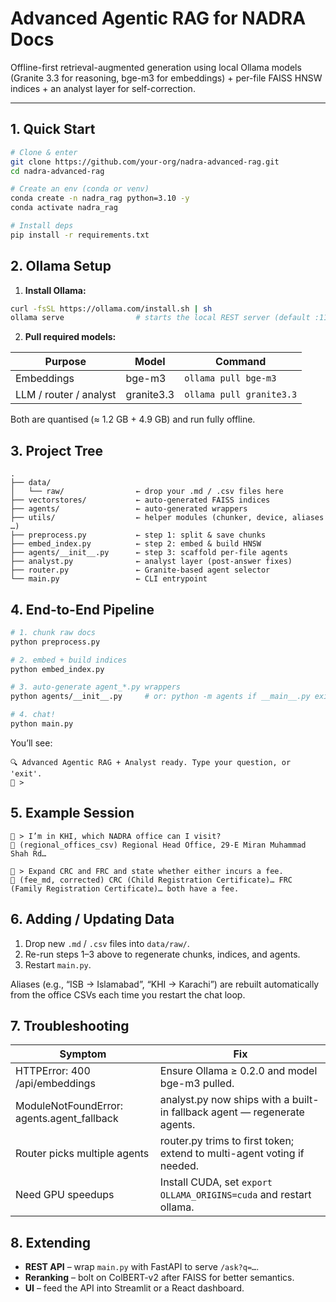 # Advanced Agentic RAG for NADRA Docs

Offline-first retrieval-augmented generation using local Ollama models
(Granite 3.3 for reasoning, bge-m3 for embeddings) + per-file FAISS HNSW indices + an analyst layer for self-correction.

---

## 1. Quick Start

```bash
# Clone & enter
git clone https://github.com/your-org/nadra-advanced-rag.git
cd nadra-advanced-rag

# Create an env (conda or venv)
conda create -n nadra_rag python=3.10 -y
conda activate nadra_rag

# Install deps
pip install -r requirements.txt
```

## 2. Ollama Setup

1. **Install Ollama:**

```bash
curl -fsSL https://ollama.com/install.sh | sh
ollama serve                # starts the local REST server (default :11434)
```

2. **Pull required models:**

| Purpose               | Model     | Command                  |
|-----------------------|-----------|--------------------------|
| Embeddings            | bge-m3    | `ollama pull bge-m3`     |
| LLM / router / analyst| granite3.3| `ollama pull granite3.3` |

Both are quantised (≈ 1.2 GB + 4.9 GB) and run fully offline.

## 3. Project Tree

```
.
├── data/
│   └── raw/                ← drop your .md / .csv files here
├── vectorstores/           ← auto-generated FAISS indices
├── agents/                 ← auto-generated wrappers
├── utils/                  ← helper modules (chunker, device, aliases …)
├── preprocess.py           ← step 1: split & save chunks
├── embed_index.py          ← step 2: embed & build HNSW
├── agents/__init__.py      ← step 3: scaffold per-file agents
├── analyst.py              ← analyst layer (post-answer fixes)
├── router.py               ← Granite-based agent selector
└── main.py                 ← CLI entrypoint
```

## 4. End-to-End Pipeline

```bash
# 1. chunk raw docs
python preprocess.py

# 2. embed + build indices
python embed_index.py

# 3. auto-generate agent_*.py wrappers
python agents/__init__.py     # or: python -m agents if __main__.py exists

# 4. chat!
python main.py
```

You’ll see:

```
🔍 Advanced Agentic RAG + Analyst ready. Type your question, or 'exit'.
👤 >
```

## 5. Example Session

```
👤 > I’m in KHI, which NADRA office can I visit?
🤖 (regional_offices_csv) Regional Head Office, 29-E Miran Muhammad Shah Rd…

👤 > Expand CRC and FRC and state whether either incurs a fee.
🤖 (fee_md, corrected) CRC (Child Registration Certificate)… FRC (Family Registration Certificate)… both have a fee.
```

## 6. Adding / Updating Data

1. Drop new `.md` / `.csv` files into `data/raw/`.
2. Re-run steps 1–3 above to regenerate chunks, indices, and agents.
3. Restart `main.py`.

Aliases (e.g., “ISB → Islamabad”, “KHI → Karachi”) are rebuilt automatically from the office CSVs each time you restart the chat loop.

## 7. Troubleshooting

| Symptom                                      | Fix                                                                 |
|----------------------------------------------|---------------------------------------------------------------------|
| HTTPError: 400 /api/embeddings              | Ensure Ollama ≥ 0.2.0 and model bge-m3 pulled.                     |
| ModuleNotFoundError: agents.agent_fallback  | analyst.py now ships with a built-in fallback agent — regenerate agents. |
| Router picks multiple agents                | router.py trims to first token; extend to multi-agent voting if needed. |
| Need GPU speedups                           | Install CUDA, set `export OLLAMA_ORIGINS=cuda` and restart ollama. |

## 8. Extending

- **REST API** – wrap `main.py` with FastAPI to serve `/ask?q=…`.
- **Reranking** – bolt on ColBERT-v2 after FAISS for better semantics.
- **UI** – feed the API into Streamlit or a React dashboard.

